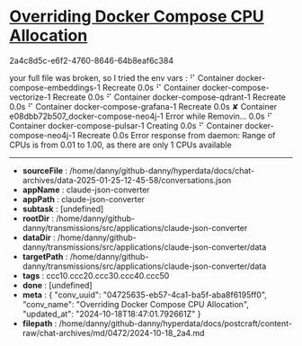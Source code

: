 # [Overriding Docker Compose CPU Allocation](https://claude.ai/chat/04725635-eb57-4ca1-ba5f-aba8f6195ff0)

2a4c8d5c-e6f2-4760-8646-64b8eaf6c384

your full file was broken, so I tried the env vars :
⠋ Container docker-compose-embeddings-1          Recreate                                                               0.0s 
 ⠋ Container docker-compose-vectorize-1           Recreate                                                               0.0s 
 ⠋ Container docker-compose-qdrant-1              Recreate                                                               0.0s 
 ⠋ Container docker-compose-grafana-1             Recreate                                                               0.0s 
 ✘ Container e08dbb72b507_docker-compose-neo4j-1  Error while Removin...                                                 0.0s 
 ⠋ Container docker-compose-pulsar-1              Creating                                                               0.0s 
 ⠋ Container docker-compose-neo4j-1               Recreate                                                               0.0s 
Error response from daemon: Range of CPUs is from 0.01 to 1.00, as there are only 1 CPUs available

---

* **sourceFile** : /home/danny/github-danny/hyperdata/docs/chat-archives/data-2025-01-25-12-45-58/conversations.json
* **appName** : claude-json-converter
* **appPath** : claude-json-converter
* **subtask** : [undefined]
* **rootDir** : /home/danny/github-danny/transmissions/src/applications/claude-json-converter
* **dataDir** : /home/danny/github-danny/transmissions/src/applications/claude-json-converter/data
* **targetPath** : /home/danny/github-danny/transmissions/src/applications/claude-json-converter/data
* **tags** : ccc10.ccc20.ccc30.ccc40.ccc50
* **done** : [undefined]
* **meta** : {
  "conv_uuid": "04725635-eb57-4ca1-ba5f-aba8f6195ff0",
  "conv_name": "Overriding Docker Compose CPU Allocation",
  "updated_at": "2024-10-18T18:47:01.792661Z"
}
* **filepath** : /home/danny/github-danny/hyperdata/docs/postcraft/content-raw/chat-archives/md/0472/2024-10-18_2a4.md